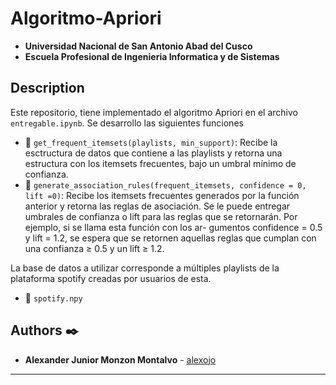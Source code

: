 # Algoritmo-Apriori
- **Universidad Nacional de San Antonio Abad del Cusco**
- **Escuela Profesional de Ingenieria Informatica y de Sistemas**

## Description 

Este repositorio, tiene implementado el algoritmo Apriori en el archivo `entregable.ipynb`. Se desarrollo las siguientes funciones

- 📝 `get_frequent_itemsets(playlists, min_support)`: Recibe la esctructura de datos que contiene a las playlists y retorna una estructura con los itemsets frecuentes, bajo un umbral mínimo de confianza.
- 📝 `generate_association_rules(frequent_itemsets, confidence = 0, lift =0)`: Recibe los itemsets frecuentes generados por la función anterior y retorna las reglas de asociación. Se le puede entregar umbrales de confianza o lift para las reglas que se retornarán. Por ejemplo, si se llama esta función con los ar- gumentos confidence = 0.5 y lift = 1.2, se espera que se retornen aquellas reglas que cumplan con una confianza ≥ 0.5 y un lift ≥ 1.2.

La base de datos a utilizar corresponde a múltiples playlists de la plataforma spotify creadas por usuarios de esta.
- 📝 `spotify.npy`


## Authors ✒️
* **Alexander Junior Monzon Montalvo** - [alexojo](https://github.com/alexojo)
---
